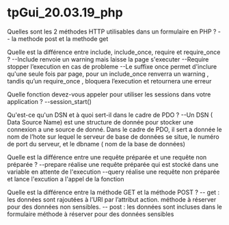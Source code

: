 # tpGui_20.03.19_php
Quelles sont les 2 méthodes HTTP utilisables dans un formulaire en PHP ?
    -- la methode post et la methode get


Quelle est la différence entre include, include_once, require et require_once ?
    --Include renvoie un warning mais laisse la page s'executer
    --Require stopper l’execution en cas de probleme
    --Le suffixe once permet d'inclure qu'une seule fois par page, pour un include_once renverra un warning , tandis qu’un require_once , bloquera l’execution et retournera une erreur


Quelle fonction devez-vous appeler pour utiliser les sessions dans votre application ?
    --session_start()


Qu'est-ce qu'un DSN et à quoi sert-il dans le cadre de PDO ?
    --Un DSN ( Data Source Name) est une structure de donnée pour stocker une connexion a une source  de donné. Dans le cadre de PDO, il sert a donnée le nom de l’hote sur lequel le serveur de base de données se situe, le numéro de port du serveur, et le dbname ( nom de la base de données)


Quelle est la différence entre une requête préparée et une requête non préparée ?
    --prepare réalise une requête préparée qui est stocké dans une variable en attente de l'execution
    --query réalise une requête non préparée et lance l'excution a l'appel de la fonction


Quelle est la différence entre la méthode GET et la méthode POST ?
    -- get : les données sont rajoutées à l’URI par l’attribut action. méthode à réserver pour des données non sensibles.
    -- post : les données sont incluses dans le formulaire méthode à réserver pour des données sensibles
